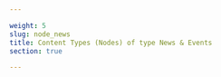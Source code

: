 ```yaml
---

weight: 5
slug: node_news
title: Content Types (Nodes) of type News & Events
section: true

---
```

